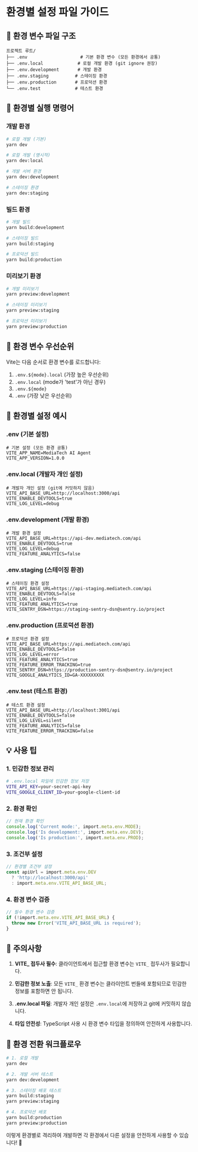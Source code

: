 # 환경별 설정 파일 가이드

## 📁 환경 변수 파일 구조

```
프로젝트 루트/
├── .env                    # 기본 환경 변수 (모든 환경에서 공통)
├── .env.local             # 로컬 개발 환경 (git ignore 권장)
├── .env.development       # 개발 환경
├── .env.staging          # 스테이징 환경
├── .env.production       # 프로덕션 환경
└── .env.test             # 테스트 환경
```

## 🚀 환경별 실행 명령어

### 개발 환경

```bash
# 로컬 개발 (기본)
yarn dev

# 로컬 개발 (명시적)
yarn dev:local

# 개발 서버 환경
yarn dev:development

# 스테이징 환경
yarn dev:staging
```

### 빌드 환경

```bash
# 개발 빌드
yarn build:development

# 스테이징 빌드
yarn build:staging

# 프로덕션 빌드
yarn build:production
```

### 미리보기 환경

```bash
# 개발 미리보기
yarn preview:development

# 스테이징 미리보기
yarn preview:staging

# 프로덕션 미리보기
yarn preview:production
```

## 🔧 환경 변수 우선순위

Vite는 다음 순서로 환경 변수를 로드합니다:

1. `.env.${mode}.local` (가장 높은 우선순위)
2. `.env.local` (mode가 'test'가 아닌 경우)
3. `.env.${mode}`
4. `.env` (가장 낮은 우선순위)

## 📝 환경별 설정 예시

### .env (기본 설정)

```env
# 기본 설정 (모든 환경 공통)
VITE_APP_NAME=MediaTech AI Agent
VITE_APP_VERSION=1.0.0
```

### .env.local (개발자 개인 설정)

```env
# 개발자 개인 설정 (git에 커밋하지 않음)
VITE_API_BASE_URL=http://localhost:3000/api
VITE_ENABLE_DEVTOOLS=true
VITE_LOG_LEVEL=debug
```

### .env.development (개발 환경)

```env
# 개발 환경 설정
VITE_API_BASE_URL=https://api-dev.mediatech.com/api
VITE_ENABLE_DEVTOOLS=true
VITE_LOG_LEVEL=debug
VITE_FEATURE_ANALYTICS=false
```

### .env.staging (스테이징 환경)

```env
# 스테이징 환경 설정
VITE_API_BASE_URL=https://api-staging.mediatech.com/api
VITE_ENABLE_DEVTOOLS=false
VITE_LOG_LEVEL=info
VITE_FEATURE_ANALYTICS=true
VITE_SENTRY_DSN=https://staging-sentry-dsn@sentry.io/project
```

### .env.production (프로덕션 환경)

```env
# 프로덕션 환경 설정
VITE_API_BASE_URL=https://api.mediatech.com/api
VITE_ENABLE_DEVTOOLS=false
VITE_LOG_LEVEL=error
VITE_FEATURE_ANALYTICS=true
VITE_FEATURE_ERROR_TRACKING=true
VITE_SENTRY_DSN=https://production-sentry-dsn@sentry.io/project
VITE_GOOGLE_ANALYTICS_ID=GA-XXXXXXXXX
```

### .env.test (테스트 환경)

```env
# 테스트 환경 설정
VITE_API_BASE_URL=http://localhost:3001/api
VITE_ENABLE_DEVTOOLS=false
VITE_LOG_LEVEL=silent
VITE_FEATURE_ANALYTICS=false
VITE_FEATURE_ERROR_TRACKING=false
```

## 💡 사용 팁

### 1. 민감한 정보 관리

```bash
# .env.local 파일에 민감한 정보 저장
VITE_API_KEY=your-secret-api-key
VITE_GOOGLE_CLIENT_ID=your-google-client-id
```

### 2. 환경 확인

```typescript
// 현재 환경 확인
console.log('Current mode:', import.meta.env.MODE);
console.log('Is development:', import.meta.env.DEV);
console.log('Is production:', import.meta.env.PROD);
```

### 3. 조건부 설정

```typescript
// 환경별 조건부 설정
const apiUrl = import.meta.env.DEV
  ? 'http://localhost:3000/api'
  : import.meta.env.VITE_API_BASE_URL;
```

### 4. 환경 변수 검증

```typescript
// 필수 환경 변수 검증
if (!import.meta.env.VITE_API_BASE_URL) {
  throw new Error('VITE_API_BASE_URL is required');
}
```

## 🚨 주의사항

1. **VITE\_ 접두사 필수**: 클라이언트에서 접근할 환경 변수는 `VITE_` 접두사가 필요합니다.

2. **민감한 정보 노출**: 모든 `VITE_` 환경 변수는 클라이언트 번들에 포함되므로 민감한 정보를 포함하면 안 됩니다.

3. **.env.local 파일**: 개발자 개인 설정은 `.env.local`에 저장하고 git에 커밋하지 않습니다.

4. **타입 안전성**: TypeScript 사용 시 환경 변수 타입을 정의하여 안전하게 사용합니다.

## 🔄 환경 전환 워크플로우

```bash
# 1. 로컬 개발
yarn dev

# 2. 개발 서버 테스트
yarn dev:development

# 3. 스테이징 배포 테스트
yarn build:staging
yarn preview:staging

# 4. 프로덕션 배포
yarn build:production
yarn preview:production
```

이렇게 환경별로 격리하여 개발하면 각 환경에서 다른 설정을 안전하게 사용할 수 있습니다! 🎯
